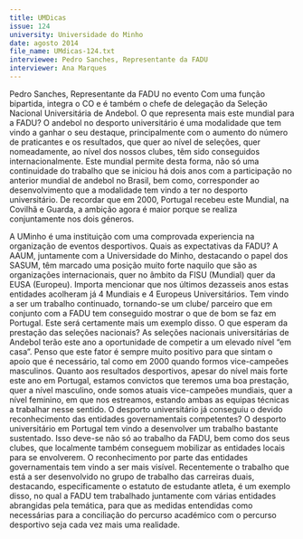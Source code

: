```yaml
---
title: UMDicas
issue: 124
university: Universidade do Minho
date: agosto 2014
file_name: UMdicas-124.txt
interviewee: Pedro Sanches, Representante da FADU
interviewer: Ana Marques
---
```


Pedro Sanches, Representante da FADU
 no evento
Com uma função bipartida, integra o CO e é também o chefe de delegação da Seleção Nacional Universitária de Andebol.
O que representa mais este mundial para a
FADU?
O andebol no desporto
universitário é uma modalidade que tem vindo a
ganhar o seu destaque,
principalmente com o
aumento do número de
praticantes e os resultados, que quer ao nível
de seleções, quer nomeadamente, ao nível dos
nossos clubes, têm sido
conseguidos internacionalmente. Este mundial
permite desta forma, não
só uma continuidade do
trabalho que se iniciou há
dois anos com a participação no anterior mundial
de andebol no Brasil, bem como, corresponder ao
desenvolvimento que a modalidade tem vindo a
ter no desporto universitário. De recordar que em
2000, Portugal recebeu este Mundial, na Covilhã e
Guarda, a ambição agora é maior porque se realiza
conjuntamente nos dois géneros.

A UMinho é uma instituição com uma comprovada experiencia na organização de eventos
desportivos. Quais as expectativas da FADU?
A AAUM, juntamente com a Universidade do Minho,
destacando o papel dos SASUM, têm marcado uma
posição muito forte naquilo que são as organizações
internacionais, quer no âmbito da FISU (Mundial)
quer da EUSA (Europeu). Importa mencionar que
nos últimos dezasseis anos estas entidades acolheram já 4 Mundiais e 4 Europeus Universitários. Tem
vindo a ser um trabalho continuado, tornando-se um
clube/ parceiro que em conjunto com a FADU tem
conseguido mostrar o que de bom se faz em Portugal. Este será certamente mais um exemplo disso.
O que esperam da prestação das seleções
nacionais?
As seleções nacionais universitárias de Andebol
terão este ano a oportunidade de competir a um
elevado nível “em casa”. Penso que este fator é
sempre muito positivo para que sintam o apoio que
é necessário, tal como em 2000 quando formos
vice-campeões masculinos. Quanto aos resultados
desportivos, apesar do nível mais forte este ano em
Portugal, estamos convictos que teremos uma boa
prestação, quer a nível masculino, onde somos atuais vice-campeões mundiais, quer a nível feminino,
em que nos estreamos, estando ambas as equipas
técnicas a trabalhar nesse sentido.
O desporto universitário já conseguiu o devido reconhecimento das entidades governamentais competentes?
O desporto universitário em Portugal tem vindo a
desenvolver um trabalho bastante sustentado. Isso
deve-se não só ao trabalho da FADU, bem como dos
seus clubes, que localmente também conseguem
mobilizar as entidades locais para se envolverem.
O reconhecimento por parte das entidades governamentais tem vindo a ser mais visível. Recentemente
o trabalho que está a ser desenvolvido no grupo de
trabalho das carreiras duais, destacando, especificamente o estatuto de estudante atleta, é um exemplo
disso, no qual a FADU tem trabalhado juntamente
com várias entidades abrangidas pela temática,
para que as medidas entendidas como necessárias
para a conciliação do percurso académico com o
percurso desportivo seja cada vez mais uma realidade.


